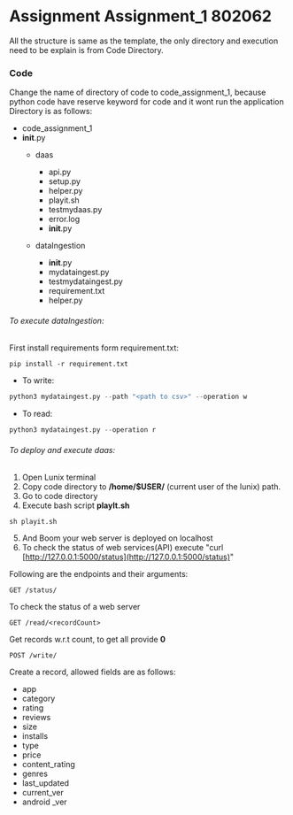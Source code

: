 # Assignment Assignment_1  802062

All the structure is same as the template, the only directory and execution need to be explain is from Code Directory.


### Code

Change the name of directory of code to code_assignment_1, because python code have reserve keyword for code and it wont run the application
Directory is as follows:

* code_assignment_1
* __init__.py
    * daas
        * api.py
        * setup.py
        * helper.py
        * playit.sh
        * testmydaas.py
        * error.log
        * __init__.py
       
    * dataIngestion
        * __init__.py
        * mydataingest.py
        * testmydataingest.py
        * requirement.txt
        * helper.py
        

###### To execute dataIngestion:

First install requirements form requirement.txt:
```commandline
pip install -r requirement.txt
```

* To write:
```python
python3 mydataingest.py --path "<path to csv>" --operation w
```

* To read:
```python
python3 mydataingest.py --operation r
```

###### To deploy and execute daas:


1) Open Lunix terminal
2) Copy code directory to **/home/$USER/** (current user of the lunix) path.
3) Go to code directory
4) Execute bash script **playIt.sh**
```commandline
sh playit.sh
```
5) And Boom your web server is deployed on localhost
6) To check the status of web services(API) execute "curl [http://127.0.0.1:5000/status](http://127.0.0.1:5000/status)"

Following are the endpoints and their arguments:

```
GET /status/
```
To check the status of a web server

```
GET /read/<recordCount>
```
Get records w.r.t count, to get all provide **0**

```
POST /write/
```
Create a record, allowed fields are as follows:

* app
* category
* rating
* reviews
* size 
* installs
* type
* price
* content_rating
* genres
* last_updated
* current_ver
* android _ver

